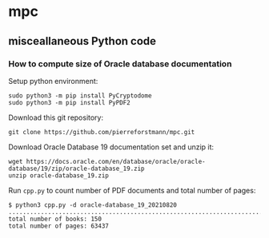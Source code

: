 # mpc
## misceallaneous Python code


### How to compute size of Oracle database documentation

Setup python environment:

```
sudo python3 -m pip install PyCryptodome
sudo python3 -m pip install PyPDF2
```

Download this git repository:

```
git clone https://github.com/pierreforstmann/mpc.git
```

Download Oracle Database 19 documentation set and unzip it:

```
wget https://docs.oracle.com/en/database/oracle/oracle-database/19/zip/oracle-database_19.zip
unzip oracle-database_19.zip
```

Run `cpp.py` to count number of PDF documents and total number of pages:
```
$ python3 cpp.py -d oracle-database_19_20210820
......................................................................................................................................................
total number of books: 150
total number of pages: 63437
```
